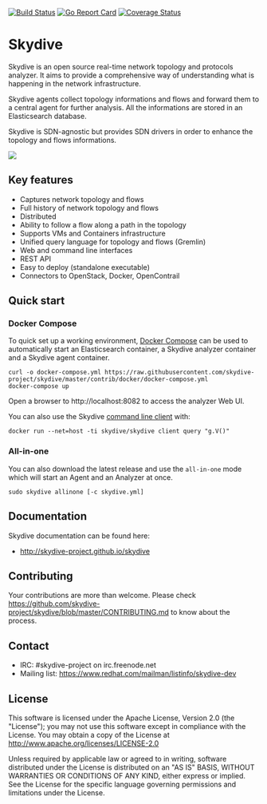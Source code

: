 [![Build Status](http://ci-logs.skydive.network/skydive-create-binaries/badge)](http://ci-logs.skydive.network/skydive-create-binaries/)
[![Go Report Card](https://goreportcard.com/badge/github.com/skydive-project/skydive)](https://goreportcard.com/report/github.com/skydive-project/skydive)
[![Coverage Status](https://coveralls.io/repos/github/skydive-project/skydive/badge.svg?branch=master)](https://coveralls.io/github/skydive-project/skydive?branch=master)

# Skydive

Skydive is an open source real-time network topology and protocols analyzer.
It aims to provide a comprehensive way of understanding what is happening in
the network infrastructure.

Skydive agents collect topology informations and flows and forward them to a
central agent for further analysis. All the informations are stored in an
Elasticsearch database.

Skydive is SDN-agnostic but provides SDN drivers in order to enhance the
topology and flows informations.

![](https://github.com/skydive-project/skydive.network/raw/images/overview.gif)

## Key features

* Captures network topology and flows
* Full history of network topology and flows
* Distributed
* Ability to follow a flow along a path in the topology
* Supports VMs and Containers infrastructure
* Unified query language for topology and flows (Gremlin)
* Web and command line interfaces
* REST API
* Easy to deploy (standalone executable)
* Connectors to OpenStack, Docker, OpenContrail

## Quick start

### Docker Compose

To quick set up a working environment, [Docker Compose](https://docs.docker.com/compose/)
can be used to automatically start an Elasticsearch container, a Skydive analyzer
container and a Skydive agent container.

```console
curl -o docker-compose.yml https://raw.githubusercontent.com/skydive-project/skydive/master/contrib/docker/docker-compose.yml
docker-compose up
```

Open a browser to http://localhost:8082 to access the analyzer Web UI.

You can also use the Skydive [command line client](https://skydive-project.github.io/skydive/getting-started/client/) with:
```console
docker run --net=host -ti skydive/skydive client query "g.V()"
```

### All-in-one

You can also download the latest release and use the `all-in-one` mode which
will start an Agent and an Analyzer at once.

```console
sudo skydive allinone [-c skydive.yml]
```

## Documentation

Skydive documentation can be found here:

* http://skydive-project.github.io/skydive

## Contributing

Your contributions are more than welcome. Please check
https://github.com/skydive-project/skydive/blob/master/CONTRIBUTING.md
to know about the process.

## Contact

* IRC: #skydive-project on irc.freenode.net
* Mailing list: https://www.redhat.com/mailman/listinfo/skydive-dev

## License

This software is licensed under the Apache License, Version 2.0 (the
"License"); you may not use this software except in compliance with the
License.
You may obtain a copy of the License at http://www.apache.org/licenses/LICENSE-2.0

Unless required by applicable law or agreed to in writing, software
distributed under the License is distributed on an "AS IS" BASIS,
WITHOUT WARRANTIES OR CONDITIONS OF ANY KIND, either express or implied.
See the License for the specific language governing permissions and
limitations under the License.

